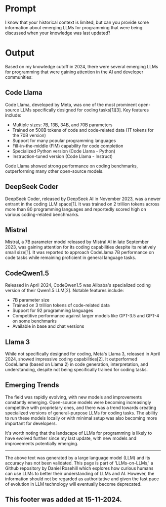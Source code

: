 # Prompt

I know that your historical context is limited, but can you provide some information about emerging LLMs for programming that were being discussed when your knowledge was last updated?

# Output

Based on my knowledge cutoff in 2024, there were several emerging LLMs for programming that were gaining attention in the AI and developer communities:

## Code Llama

Code Llama, developed by Meta, was one of the most prominent open-source LLMs specifically designed for coding tasks\[1]\[3]. Key features include:

- Multiple sizes: 7B, 13B, 34B, and 70B parameters
- Trained on 500B tokens of code and code-related data (1T tokens for the 70B version)
- Support for many popular programming languages
- Fill-in-the-middle (FIM) capability for code completion
- Specialized Python version (Code Llama - Python)
- Instruction-tuned version (Code Llama - Instruct)

Code Llama showed strong performance on coding benchmarks, outperforming many other open-source models.

## DeepSeek Coder

DeepSeek Coder, released by DeepSeek AI in November 2023, was a newer entrant in the coding LLM space\[1]. It was trained on 2 trillion tokens across more than 80 programming languages and reportedly scored high on various coding-related benchmarks.

## Mistral

Mistral, a 7B parameter model released by Mistral AI in late September 2023, was gaining attention for its coding capabilities despite its relatively small size\[1]. It was reported to approach CodeLlama 7B performance on code tasks while remaining proficient in general language tasks.

## CodeQwen1.5

Released in April 2024, CodeQwen1.5 was Alibaba's specialized coding version of their Qwen1.5 LLM\[2]. Notable features include:

- 7B parameter size
- Trained on 3 trillion tokens of code-related data
- Support for 92 programming languages
- Competitive performance against larger models like GPT-3.5 and GPT-4 on some benchmarks
- Available in base and chat versions

## Llama 3

While not specifically designed for coding, Meta's Llama 3, released in April 2024, showed impressive coding capabilities\[2]. It outperformed CodeLlama (based on Llama 2) in code generation, interpretation, and understanding, despite not being specifically trained for coding tasks.

## Emerging Trends

The field was rapidly evolving, with new models and improvements constantly emerging. Open-source models were becoming increasingly competitive with proprietary ones, and there was a trend towards creating specialized versions of general-purpose LLMs for coding tasks. The ability to run these models locally or with minimal setup was also becoming more important for developers.

It's worth noting that the landscape of LLMs for programming is likely to have evolved further since my last update, with new models and improvements potentially emerging.

---

The above text was generated by a large language model (LLM) and its accuracy has not been validated. This page is part of 'LLMs-on-LLMs,' a Github repository by Daniel Rosehill which explores how curious humans can use LLMs to better their understanding of LLMs and AI. However, the information should not be regarded as authoritative and given the fast pace of evolution in LLM technology will eventually become deprecated. 

This footer was added at 15-11-2024.
---